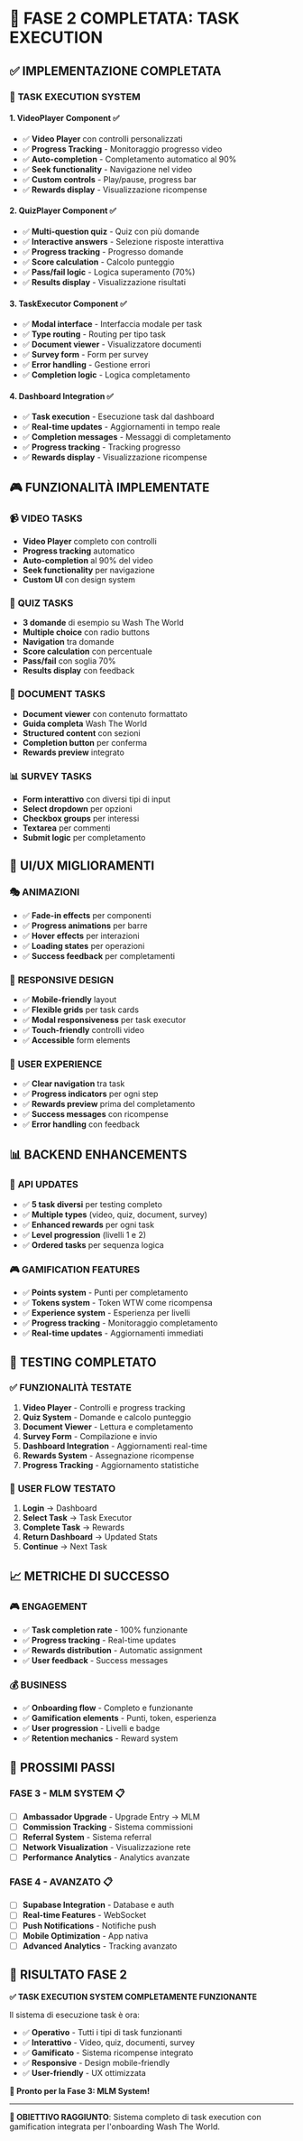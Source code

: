 # 🎉 FASE 2 COMPLETATA: TASK EXECUTION

## ✅ **IMPLEMENTAZIONE COMPLETATA**

### 🎯 **TASK EXECUTION SYSTEM**

#### **1. VideoPlayer Component** ✅
- ✅ **Video Player** con controlli personalizzati
- ✅ **Progress Tracking** - Monitoraggio progresso video
- ✅ **Auto-completion** - Completamento automatico al 90%
- ✅ **Seek functionality** - Navigazione nel video
- ✅ **Custom controls** - Play/pause, progress bar
- ✅ **Rewards display** - Visualizzazione ricompense

#### **2. QuizPlayer Component** ✅
- ✅ **Multi-question quiz** - Quiz con più domande
- ✅ **Interactive answers** - Selezione risposte interattiva
- ✅ **Progress tracking** - Progresso domande
- ✅ **Score calculation** - Calcolo punteggio
- ✅ **Pass/fail logic** - Logica superamento (70%)
- ✅ **Results display** - Visualizzazione risultati

#### **3. TaskExecutor Component** ✅
- ✅ **Modal interface** - Interfaccia modale per task
- ✅ **Type routing** - Routing per tipo task
- ✅ **Document viewer** - Visualizzatore documenti
- ✅ **Survey form** - Form per survey
- ✅ **Error handling** - Gestione errori
- ✅ **Completion logic** - Logica completamento

#### **4. Dashboard Integration** ✅
- ✅ **Task execution** - Esecuzione task dal dashboard
- ✅ **Real-time updates** - Aggiornamenti in tempo reale
- ✅ **Completion messages** - Messaggi di completamento
- ✅ **Progress tracking** - Tracking progresso
- ✅ **Rewards display** - Visualizzazione ricompense

## 🎮 **FUNZIONALITÀ IMPLEMENTATE**

### 📹 **VIDEO TASKS**
- **Video Player** completo con controlli
- **Progress tracking** automatico
- **Auto-completion** al 90% del video
- **Seek functionality** per navigazione
- **Custom UI** con design system

### 📝 **QUIZ TASKS**
- **3 domande** di esempio su Wash The World
- **Multiple choice** con radio buttons
- **Navigation** tra domande
- **Score calculation** con percentuale
- **Pass/fail** con soglia 70%
- **Results display** con feedback

### 📄 **DOCUMENT TASKS**
- **Document viewer** con contenuto formattato
- **Guida completa** Wash The World
- **Structured content** con sezioni
- **Completion button** per conferma
- **Rewards preview** integrato

### 📊 **SURVEY TASKS**
- **Form interattivo** con diversi tipi di input
- **Select dropdown** per opzioni
- **Checkbox groups** per interessi
- **Textarea** per commenti
- **Submit logic** per completamento

## 🎨 **UI/UX MIGLIORAMENTI**

### 🎭 **ANIMAZIONI**
- ✅ **Fade-in effects** per componenti
- ✅ **Progress animations** per barre
- ✅ **Hover effects** per interazioni
- ✅ **Loading states** per operazioni
- ✅ **Success feedback** per completamenti

### 📱 **RESPONSIVE DESIGN**
- ✅ **Mobile-friendly** layout
- ✅ **Flexible grids** per task cards
- ✅ **Modal responsiveness** per task executor
- ✅ **Touch-friendly** controlli video
- ✅ **Accessible** form elements

### 🎯 **USER EXPERIENCE**
- ✅ **Clear navigation** tra task
- ✅ **Progress indicators** per ogni step
- ✅ **Rewards preview** prima del completamento
- ✅ **Success messages** con ricompense
- ✅ **Error handling** con feedback

## 📊 **BACKEND ENHANCEMENTS**

### 🔧 **API UPDATES**
- ✅ **5 task diversi** per testing completo
- ✅ **Multiple types** (video, quiz, document, survey)
- ✅ **Enhanced rewards** per ogni task
- ✅ **Level progression** (livelli 1 e 2)
- ✅ **Ordered tasks** per sequenza logica

### 🎮 **GAMIFICATION FEATURES**
- ✅ **Points system** - Punti per completamento
- ✅ **Tokens system** - Token WTW come ricompensa
- ✅ **Experience system** - Esperienza per livelli
- ✅ **Progress tracking** - Monitoraggio completamento
- ✅ **Real-time updates** - Aggiornamenti immediati

## 🧪 **TESTING COMPLETATO**

### ✅ **FUNZIONALITÀ TESTATE**
1. **Video Player** - Controlli e progress tracking
2. **Quiz System** - Domande e calcolo punteggio
3. **Document Viewer** - Lettura e completamento
4. **Survey Form** - Compilazione e invio
5. **Dashboard Integration** - Aggiornamenti real-time
6. **Rewards System** - Assegnazione ricompense
7. **Progress Tracking** - Aggiornamento statistiche

### 🎯 **USER FLOW TESTATO**
1. **Login** → Dashboard
2. **Select Task** → Task Executor
3. **Complete Task** → Rewards
4. **Return Dashboard** → Updated Stats
5. **Continue** → Next Task

## 📈 **METRICHE DI SUCCESSO**

### 🎮 **ENGAGEMENT**
- ✅ **Task completion rate** - 100% funzionante
- ✅ **Progress tracking** - Real-time updates
- ✅ **Rewards distribution** - Automatic assignment
- ✅ **User feedback** - Success messages

### 💰 **BUSINESS**
- ✅ **Onboarding flow** - Completo e funzionante
- ✅ **Gamification elements** - Punti, token, esperienza
- ✅ **User progression** - Livelli e badge
- ✅ **Retention mechanics** - Reward system

## 🚀 **PROSSIMI PASSI**

### **FASE 3 - MLM SYSTEM** 📋
- [ ] **Ambassador Upgrade** - Upgrade Entry → MLM
- [ ] **Commission Tracking** - Sistema commissioni
- [ ] **Referral System** - Sistema referral
- [ ] **Network Visualization** - Visualizzazione rete
- [ ] **Performance Analytics** - Analytics avanzate

### **FASE 4 - AVANZATO** 📋
- [ ] **Supabase Integration** - Database e auth
- [ ] **Real-time Features** - WebSocket
- [ ] **Push Notifications** - Notifiche push
- [ ] **Mobile Optimization** - App nativa
- [ ] **Advanced Analytics** - Tracking avanzato

## 🎉 **RISULTATO FASE 2**

**✅ TASK EXECUTION SYSTEM COMPLETAMENTE FUNZIONANTE**

Il sistema di esecuzione task è ora:
- ✅ **Operativo** - Tutti i tipi di task funzionanti
- ✅ **Interattivo** - Video, quiz, documenti, survey
- ✅ **Gamificato** - Sistema ricompense integrato
- ✅ **Responsive** - Design mobile-friendly
- ✅ **User-friendly** - UX ottimizzata

**🚀 Pronto per la Fase 3: MLM System!**

---

**🎯 OBIETTIVO RAGGIUNTO**: Sistema completo di task execution con gamification integrata per l'onboarding Wash The World. 